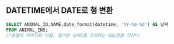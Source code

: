 ## DATETIME에서 DATE로 형 변환

```sql
SELECT ANIMAL_ID,NAME,date_format(datetime, '%Y-%m-%d') AS 날짜
FROM ANIMAL_INS;
/*동물의 아이디와 이름, 들어온 날짜1를 조회하는 SQL문을 작성*/
```
